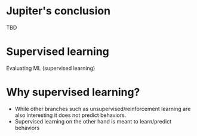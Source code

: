 # Jupiter's conclusion 
TBD

# Supervised learning
Evaluating ML (supervised learning)

# Why supervised learning?
- While other branches such as unsupervised/reinforcement learning are also interesting it does not predict behaviors.
- Supervised learning on the other hand is meant to learn/predict behaviors 